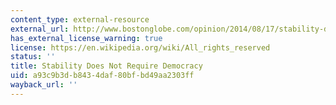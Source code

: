 ```yaml
---
content_type: external-resource
external_url: http://www.bostonglobe.com/opinion/2014/08/17/stability-does-not-require-democracy/mOUHg9onjzQGb5UvoN8vKO/story.html
has_external_license_warning: true
license: https://en.wikipedia.org/wiki/All_rights_reserved
status: ''
title: Stability Does Not Require Democracy
uid: a93c9b3d-b843-4daf-80bf-bd49aa2303ff
wayback_url: ''
---
```

